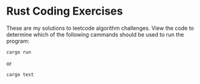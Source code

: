 # Rust Coding Exercises #
These are my solutions to leetcode algorithm challenges. View the code to determine which of the following cammands should be used to run the program:

`cargo run `

or

`cargo test `
